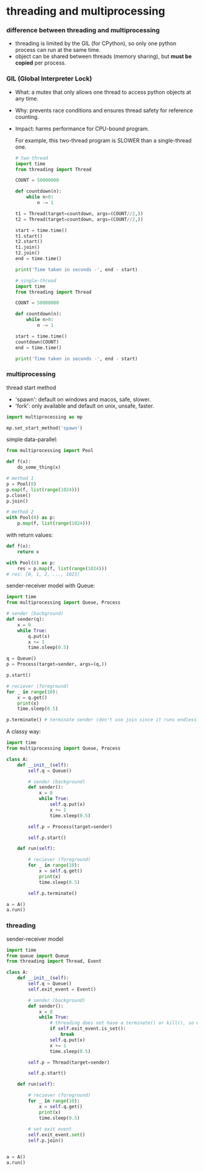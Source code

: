 # threading and multiprocessing



### difference between threading and multiprocessing

* threading is limited by the GIL (for CPython), so only one python process can run at the same time.
* object can be shared between threads (memory sharing), but **must be copied** per process.



### GIL (Global Interpreter Lock)

* What: a mutex that only allows one thread to access python objects at any time.

* Why: prevents race conditions and ensures thread safety for reference counting.

* Impact: harms performance for CPU-bound program.

  For example, this two-thread program is SLOWER than a single-thread one.

  ```python
  # two-thread
  import time
  from threading import Thread
  
  COUNT = 50000000
  
  def countdown(n):
      while n>0:
          n -= 1
  
  t1 = Thread(target=countdown, args=(COUNT//2,))
  t2 = Thread(target=countdown, args=(COUNT//2,))
  
  start = time.time()
  t1.start()
  t2.start()
  t1.join()
  t2.join()
  end = time.time()
  
  print('Time taken in seconds -', end - start)
  
  # single-thread
  import time
  from threading import Thread
  
  COUNT = 50000000
  
  def countdown(n):
      while n>0:
          n -= 1
  
  start = time.time()
  countdown(COUNT)
  end = time.time()
  
  print('Time taken in seconds -', end - start)
  ```

  



### multiprocessing

thread start method

* 'spawn': default on windows and macos, safe, slower.
* 'fork': only available and default on unix, unsafe, faster.

```python
import multiprocessing as mp

mp.set_start_method('spawn')
```



simple data-parallel:

```python
from multiprocessing import Pool

def f(x):
	do_some_thing(x)

# method 1
p = Pool(8)
p.map(f, list(range(1024)))
p.close()
p.join()

# method 2
with Pool(8) as p:
    p.map(f, list(range(1024)))
```

with return values:

```python
def f(x): 
    return x

with Pool(8) as p:
	res = p.map(f, list(range(1024)))
# res: [0, 1, 2, ..., 1023]
```



sender-receiver model with Queue:

```python
import time
from multiprocessing import Queue, Process

# sender (background)
def sender(q):
    x = 0
    while True:
        q.put(x)
        x += 1
        time.sleep(0.5)

q = Queue()
p = Process(target=sender, args=(q,))

p.start()

# reciever (foreground)
for _ in range(10):
    x = q.get()
    print(x)
    time.sleep(0.5)

p.terminate() # terminate sender (don't use join since it runs endlessly)
```

A classy way:

```python
import time
from multiprocessing import Queue, Process

class A:
    def __init__(self):
        self.q = Queue()

        # sender (background)
        def sender():
            x = 0
            while True:
                self.q.put(x)
                x += 1
                time.sleep(0.5)

        self.p = Process(target=sender)

        self.p.start()

    def run(self):

        # reciever (foreground)
        for _ in range(10):
            x = self.q.get()
            print(x)
            time.sleep(0.5)

        self.p.terminate()

a = A()
a.run()
```





### threading



sender-receiver model

```python
import time
from queue import Queue
from threading import Thread, Event

class A:
    def __init__(self):
        self.q = Queue()
        self.exit_event = Event()

        # sender (background)
        def sender():
            x = 0
            while True:
                # threading does not have a terminate() or kill(), so we manually handle the exit
                if self.exit_event.is_set():
                    break
                self.q.put(x)
                x += 1
                time.sleep(0.5)

        self.p = Thread(target=sender)

        self.p.start()

    def run(self):

        # reciever (foreground)
        for _ in range(10):
            x = self.q.get()
            print(x)
            time.sleep(0.5)
		
        # set exit event
        self.exit_event.set()
        self.p.join()


a = A()
a.run()
```



